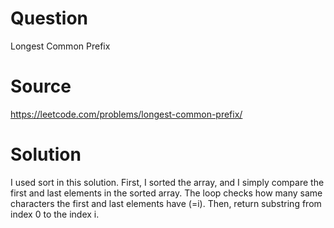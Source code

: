 # Question
Longest Common Prefix

# Source
https://leetcode.com/problems/longest-common-prefix/

# Solution
I used sort in this solution. First, I sorted the array, and I simply compare the first and last elements in the sorted array. The loop checks how many same characters the first and last elements have (=i). Then, return substring from index 0 to the index i.   
